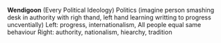 **Wendigoon** (Every Political Ideology)
Politics (imagine person smashing desk in authority with righ thand, left hand learning writting to progress uncventially)
Left: progress, internationalism, All people equal same behaviour
Right: authority, nationalism, hiearchy, tradition
